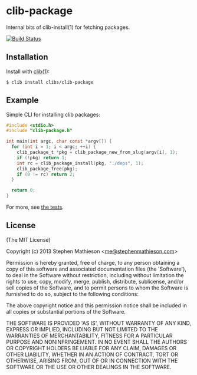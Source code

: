 
# clib-package

  Internal bits of clib-install(1) for fetching packages.

[![Build Status](https://travis-ci.org/clibs/clib-package.png?branch=master)](https://travis-ci.org/clibs/clib-package)

## Installation

  Install with [clib(1)](https://github.com/clibs/clib):

    $ clib install clibs/clib-package

## Example

Simple CLI for installing clib packages:

```c
#include <stdio.h>
#include "clib-package.h"

int main(int argc, char const *argv[]) {
  for (int i = 1; i < argc; ++i) {
    clib_package_t *pkg = clib_package_new_from_slug(argv[i], 1);
    if (!pkg) return 1;
    int rc = clib_package_install(pkg, "./deps", 1);
    clib_package_free(pkg);
    if (0 != rc) return 2;
  }

  return 0;
}

```

For more, see [the tests](https://github.com/clibs/clib-package/tree/master/test).

## License

(The MIT License)

Copyright (c) 2013 Stephen Mathieson &lt;me@stephenmathieson.com&gt;

Permission is hereby granted, free of charge, to any person obtaining
a copy of this software and associated documentation files (the
'Software'), to deal in the Software without restriction, including
without limitation the rights to use, copy, modify, merge, publish,
distribute, sublicense, and/or sell copies of the Software, and to
permit persons to whom the Software is furnished to do so, subject to
the following conditions:

The above copyright notice and this permission notice shall be
included in all copies or substantial portions of the Software.

THE SOFTWARE IS PROVIDED 'AS IS', WITHOUT WARRANTY OF ANY KIND,
EXPRESS OR IMPLIED, INCLUDING BUT NOT LIMITED TO THE WARRANTIES OF
MERCHANTABILITY, FITNESS FOR A PARTICULAR PURPOSE AND NONINFRINGEMENT.
IN NO EVENT SHALL THE AUTHORS OR COPYRIGHT HOLDERS BE LIABLE FOR ANY
CLAIM, DAMAGES OR OTHER LIABILITY, WHETHER IN AN ACTION OF CONTRACT,
TORT OR OTHERWISE, ARISING FROM, OUT OF OR IN CONNECTION WITH THE
SOFTWARE OR THE USE OR OTHER DEALINGS IN THE SOFTWARE.
